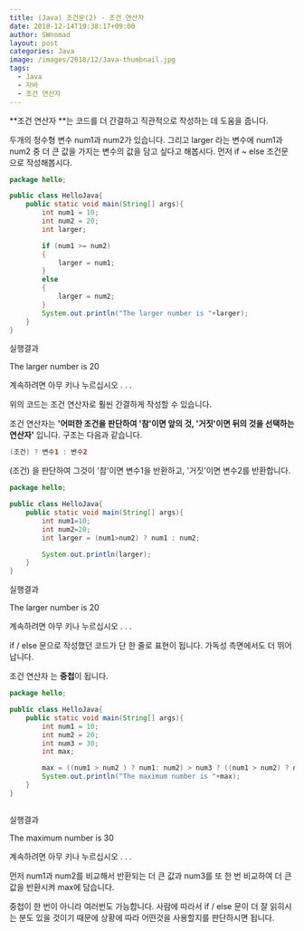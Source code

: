 ```yaml
---
title: (Java) 조건문(2) - 조건 연산자
date: 2018-12-14T19:38:17+09:00
author: SWnomad
layout: post
categories: Java
image: /images/2018/12/Java-thumbnail.jpg
tags:
  - Java
  - 자바
  - 조건 연산자
---
```

**조건 연산자 **는 코드를 더 간결하고 직관적으로 작성하는 데 도움을 줍니다.

두개의 정수형 변수 num1과 num2가 있습니다. 그리고 larger 라는 변수에 num1과 num2 중 더 큰 값을 가지는 변수의 값을 담고 싶다고 해봅시다. 먼저 if ~ else 조건문으로 작성해봅시다.

~~~ java
package hello;

public class HelloJava{
    public static void main(String[] args){
        int num1 = 10;
        int num2 = 20;
        int larger;

        if (num1 >= num2)
        {
            larger = num1;
        }
        else
        {
            larger = num2;
        }
        System.out.println("The larger number is "+larger);
    }
}
~~~

실행결과

The larger number is 20


계속하려면 아무 키나 누르십시오 . . . 

위의 코드는 조건 연산자로 훨씬 간결하게 작성할 수 있습니다.

조건 연산자는 **'어떠한 조건을 판단하여 '참'이면 앞의 것, '거짓'이면 뒤의 것을 선택하는 연산자'** 입니다. 구조는 다음과 같습니다.

~~~ java
(조건) ? 변수1 : 변수2
~~~

(조건) 을 판단하여 그것이 '참'이면 변수1을 반환하고, '거짓'이면 변수2를 반환합니다.

~~~ java
package hello;

public class HelloJava{
    public static void main(String[] args){
        int num1=10;
        int num2=20;
        int larger = (num1>num2) ? num1 : num2;

        System.out.println(larger);
    }
}
~~~

실행결과

The larger number is 20


계속하려면 아무 키나 누르십시오 . . . 

if / else 문으로 작성했던 코드가 단 한 줄로 표현이 됩니다. 가독성 측면에서도 더 뛰어납니다.

조건 연산자 는 **중첩**이 됩니다.

~~~ java
package hello;

public class HelloJava{
    public static void main(String[] args){
        int num1 = 10;
        int num2 = 20;
        int num3 = 30;
        int max;

        max = ((num1 > num2 ) ? num1: num2) > num3 ? ((num1 > num2) ? num1: num2): num3;
        System.out.println("The maximum number is "+max);
    }
}
~~~

~~~ java

~~~

실행결과

The maximum number is 30


계속하려면 아무 키나 누르십시오 . . . 

먼저 num1과 num2를 비교해서 반환되는 더 큰 값과 num3를 또 한 번 비교하여 더 큰 값을 반환시켜 max에 담습니다.

중첩이 한 번이 아니라 여러번도 가능합니다. 사람에 따라서 if / else 문이 더 잘 읽히시는 분도 있을 것이기 때문에 상황에 따라 어떤것을 사용할지를 판단하시면 됩니다.